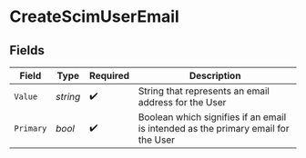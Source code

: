 # CreateScimUserEmail


## Fields

| Field                                                                             | Type                                                                              | Required                                                                          | Description                                                                       |
| --------------------------------------------------------------------------------- | --------------------------------------------------------------------------------- | --------------------------------------------------------------------------------- | --------------------------------------------------------------------------------- |
| `Value`                                                                           | *string*                                                                          | :heavy_check_mark:                                                                | String that represents an email address for the User                              |
| `Primary`                                                                         | *bool*                                                                            | :heavy_check_mark:                                                                | Boolean which signifies if an email is intended as the primary email for the User |